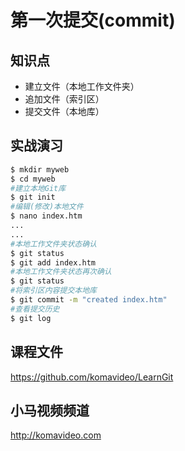 第一次提交(commit)
==========

## 知识点

* 建立文件（本地工作文件夹）
* 追加文件（索引区）
* 提交文件（本地库）

## 实战演习

~~~bash
$ mkdir myweb
$ cd myweb
#建立本地Git库
$ git init
#编辑(修改)本地文件
$ nano index.htm
...
...
#本地工作文件夹状态确认
$ git status
$ git add index.htm
#本地工作文件夹状态再次确认
$ git status
#将索引区内容提交本地库
$ git commit -m "created index.htm"
#查看提交历史
$ git log
~~~

## 课程文件

https://github.com/komavideo/LearnGit

## 小马视频频道

http://komavideo.com
